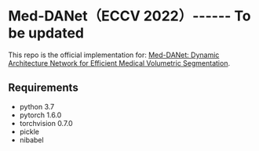 # Med-DANet（ECCV 2022）------ To be updated

This repo is the official implementation for: 
[Med-DANet: Dynamic Architecture Network for Efficient Medical Volumetric Segmentation](https://arxiv.org/abs/2206.06575). 

## Requirements
- python 3.7
- pytorch 1.6.0
- torchvision 0.7.0
- pickle
- nibabel
